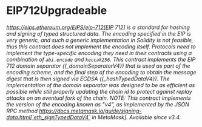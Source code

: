 # EIP712Upgradeable







*https://eips.ethereum.org/EIPS/eip-712[EIP 712] is a standard for hashing and signing of typed structured data. The encoding specified in the EIP is very generic, and such a generic implementation in Solidity is not feasible, thus this contract does not implement the encoding itself. Protocols need to implement the type-specific encoding they need in their contracts using a combination of `abi.encode` and `keccak256`. This contract implements the EIP 712 domain separator ({_domainSeparatorV4}) that is used as part of the encoding scheme, and the final step of the encoding to obtain the message digest that is then signed via ECDSA ({_hashTypedDataV4}). The implementation of the domain separator was designed to be as efficient as possible while still properly updating the chain id to protect against replay attacks on an eventual fork of the chain. NOTE: This contract implements the version of the encoding known as &quot;v4&quot;, as implemented by the JSON RPC method https://docs.metamask.io/guide/signing-data.html[`eth_signTypedDataV4` in MetaMask]. _Available since v3.4._*



